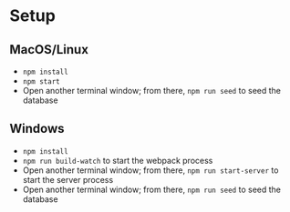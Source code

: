 # Setup

## MacOS/Linux

* `npm install`
* `npm start`
* Open another terminal window; from there, `npm run seed` to seed the database

## Windows

* `npm install`
* `npm run build-watch` to start the webpack process
* Open another terminal window; from there, `npm run start-server` to start the server process
* Open another terminal window; from there, `npm run seed` to seed the database

